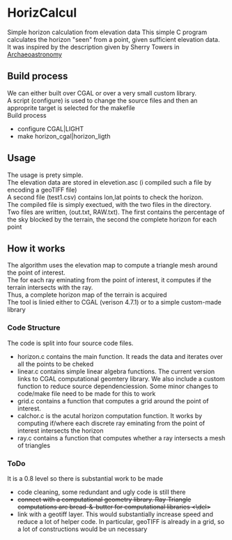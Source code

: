 # HorizCalcul
Simple horizon calculation from elevation data
This simple C program calculates the horizon "seen" from a point, given sufficient elevation data.  
It was inspired by the description given by Sherry Towers in [Archaeoastronomy](http://sherrytowers.com/2014/04/13/archeoastronomy-calculating-the-horizon-profile-using-online-us-geographic-survey-data/)

## Build process
We can either built over CGAL or over a very small custom library.  
A script (configure) is used to change the source files and then an approprite target is selected for the makefile  
Build process
* configure CGAL|LIGHT
* make horizon_cgal|horizon_ligth


## Usage
The usage is prety simple.  
The elevation data are stored in elevetion.asc (i compiled such a file by encoding a geoTIFF file)  
A second file (test1.csv) contains lon,lat points to check the horizon.  
The compiled file is simply exectued, with the two files in the directory.  
Two files are written, (out.txt, RAW.txt). The first contains the percentage of the sky blocked by the terrain, the second the complete horizon for each point


## How it works
The algorithm uses the elevation map to compute a triangle mesh around the point of interest.  
The for each ray eminating from the point of interest, it computes if the terrain intersects with the ray.  
Thus, a complete horizon map of the terrain is acquired  
The tool is linied either  to CGAL (verison 4.7.1)  or to a simple custom-made library  


### Code Structure
The code is split into four source code files.
* horizon.c contains the main function. It reads the data and iterates over all the points to be cheked
* linear.c contains simple linear algebra functions. The current version links to CGAL computational geomtery library. We also include a  custom function  to reduce source dependenciession. Some minor changes to code/make file need to be made for this to work
* grid.c contains a function that computes a grid around the point of interest. 
* calchor.c is the acutal horizon computation function. It works by computing if/where each discrete ray eminating from the point of interest intersects the horizon
* ray.c contains a function that computes whether a ray intersects a mesh of triangles

### ToDo
It is a 0.8 level so there is substantial work to be made
* code cleaning, some redundant  and ugly code is  still there
*  <del>connect with a computational geometry library. Ray-Triangle computations are bread-&-butter for computational libraries <\del>
* link with  a geotiff layer. This would substantially increase speed and reduce a lot of helper code. In particular, geoTIFF is already in a grid, so a lot of constructions would be un necessary

 
